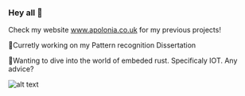### Hey all 👋

Check my website www.apolonia.co.uk for my previous projects!

🔭Curretly working on my Pattern recognition Dissertation 

🌱Wanting to dive into the world of embeded rust. Specificaly IOT. Any advice? 

![alt text](https://upload.wikimedia.org/wikipedia/commons/thumb/2/20/Rustacean-orig-noshadow.svg/440px-Rustacean-orig-noshadow.svg.png)

